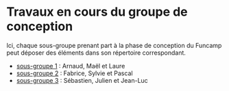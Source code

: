 # Travaux en cours du groupe de conception

Ici, chaque sous-groupe prenant part à la phase de conception du Funcamp peut déposer des éléments dans son répertoire correspondant.

+ [sous-groupe 1](../groupe1/) : Arnaud, Maël et Laure
+ [sous-groupe 2](../groupe1/) : Fabrice, Sylvie et Pascal
+ [sous-groupe 3](../groupe1/) : Sébastien, Julien et Jean-Luc
